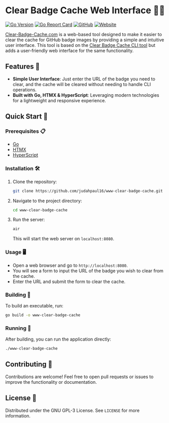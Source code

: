 # Clear Badge Cache Web Interface 🧹✨

[![Go Version](https://img.shields.io/github/go-mod/go-version/judahpaul16/clear-badge-cache)](https://go.dev/dl/)
[![Go Report Card](https://goreportcard.com/badge/github.com/judahpaul16/www-clear-badge-cache)](https://goreportcard.com/report/github.com/judahpaul16/www-clear-badge-cache)
[![GitHub](https://img.shields.io/github/license/judahpaul16/clear-badge-cache)](LICENSE)
[![Website](https://img.shields.io/badge/website-https://clear--badge--cache.com-blue)](https://clear-badge-cache.com/)

[Clear-Badge-Cache.com](https://clear-badge-cache.com/) is a web-based tool designed to make it easier to clear the cache for GitHub badge images by providing a simple and intuitive user interface. This tool is based on the [Clear Badge Cache CLI tool](https://github.com/judahpaul16/clear-badge-cache) but adds a user-friendly web interface for the same functionality.

## Features 🌟

- **Simple User Interface**: Just enter the URL of the badge you need to clear, and the cache will be cleared without needing to handle CLI operations.
- **Built with Go, HTMX & HyperScript**: Leveraging modern technologies for a lightweight and responsive experience.

## Quick Start 🚀

### Prerequisites 📋

- [Go](https://go.dev/dl/)
- [HTMX](https://htmx.org/)
- [HyperScript](https://hyperscript.org/)

### Installation 🛠

1. Clone the repository:

   ```bash
   git clone https://github.com/judahpaul16/www-clear-badge-cache.git
   ```
   
2. Navigate to the project directory:

   ```bash
   cd www-clear-badge-cache
   ```

3. Run the server:

   ```bash
   air
   ```

   This will start the web server on `localhost:8080`.

### Usage 🖥️

- Open a web browser and go to `http://localhost:8080`.
- You will see a form to input the URL of the badge you wish to clear from the cache.
- Enter the URL and submit the form to clear the cache.

### Building 🔨

To build an executable, run:

```bash
go build -o www-clear-badge-cache
```

### Running 🏃

After building, you can run the application directly:

```bash
./www-clear-badge-cache
```

## Contributing 🤝

Contributions are welcome! Feel free to open pull requests or issues to improve the functionality or documentation.

## License 📝

Distributed under the GNU GPL-3 License. See `LICENSE` for more information.
